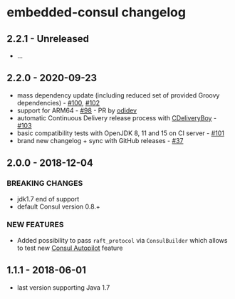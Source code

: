 # embedded-consul changelog

## 2.2.1 - Unreleased

 - ...

## 2.2.0 - 2020-09-23

 - mass dependency update (including reduced set of provided Groovy dependencies) - [#100](https://github.com/pszymczyk/embedded-consul/pull/100), [#102](https://github.com/pszymczyk/embedded-consul/pull/102)
 - support for ARM64 - [#98](https://github.com/pszymczyk/embedded-consul/pull/98) - PR by [odidev](https://github.com/odidev)
 - automatic Continuous Delivery release process with [CDeliveryBoy](https://github.com/szpak/CDeliveryBoy) - [#103](https://github.com/pszymczyk/embedded-consul/pull/103) 
 - basic compatibility tests with OpenJDK 8, 11 and 15 on CI server - [#101](https://github.com/pszymczyk/embedded-consul/pull/101)
 - brand new changelog + sync with GitHub releases - [#37](https://github.com/pszymczyk/embedded-consul/issues/37)

## 2.0.0 - 2018-12-04

### BREAKING CHANGES
 
 - jdk1.7 end of support
 - default Consul version 0.8.+

### NEW FEATURES

 -  Added possibility to pass `raft_protocol` via `ConsulBuilder` which allows to test new [Consul Autopilot](https://www.consul.io/docs/guides/autopilot.html) feature

## 1.1.1 - 2018-06-01

 - last version supporting Java 1.7
